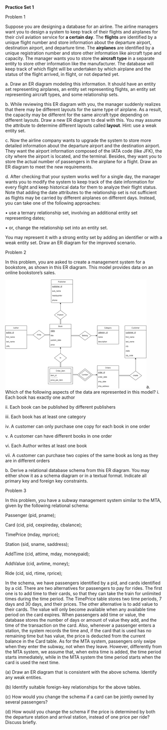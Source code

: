 **Practice Set 1**

Problem 1

Suppose you are designing a database for an airline. The airline managers want you to design a system to keep track of their flights and airplanes for their civil aviation service for **a certain day**. The **flights** are identified by a unique flight number and store information about the departure airport, destination airport, and departure time. The **airplanes** are identified by a unique registration number and store other information like aircraft type and capacity. The manager wants you to store the **aircraft type** in a separate entity to store other information like the manufacturer. The database will keep track of which flight will be undertaken by which airplane and the status of the flight arrived, in flight, or not departed yet.

a. Draw an ER diagram modeling this information. It should have an entity set representing airplanes, an entity set representing flights, an entity set representing aircraft types, and some relationship sets.

b. While reviewing this ER diagram with you, the manager suddenly realizes that there may be different layouts for the same type of airplane. As a result, the capacity may be different for the same aircraft type depending on different layouts. Draw a new ER diagram to deal with this. You may assume the attribute to determine different layouts called **layout**. Hint: use a weak entity set.

c. Now the airline company wants to upgrade the system to store more detailed information about the departure airport and the destination airport. They want the airport information composed of the IATA code (like JFK), the city where the airport is located, and the terminal. Besides, they want you to store the actual number of passengers in the airplane for a flight. Draw an ER diagram to meet the new requirements.

d. After checking that your system works well for a single day, the manager wants you to modify the system to keep track of the date information for every flight and keep historical data for them to analyze their flight status. Note that adding the date attributes to the relationship set is not sufficient as flights may be carried by different airplanes on different days. Instead, you can take one of the following approaches:

• use a ternary relationship set, involving an additional entity set representing dates;

• or, change the relationship set into an entity set.

  
You may represent it with a strong entity set by adding an identifier or with a weak entity set. Draw an ER diagram for the improved scenario.

Problem 2

In this problem, you are asked to create a management system for a bookstore, as shown in this ER diagram. This model provides data on an online bookstore’s sales.

![](<Classes + Uni/PDS/Practice Sets/Attachments/Attachment.png>)a. Which of the following aspects of the data are represented in this model? i. Each book has exactly one author

ii. Each book can be published by different publishers

iii. Each book has at least one category

iv. A customer can only purchase one copy for each book in one order

v. A customer can have different books in one order

vi. Each Author writes at least one book

vii. A customer can purchase two copies of the same book as long as they are in different orders

b. Derive a relational database schema from this ER diagram. You may either show it as a schema diagram or in a textual format. Indicate all primary key and foreign key constraints.

Problem 3

In this problem, you have a subway management system similar to the MTA, given by the following relational schema:

Passenger (pid, pname);

Card (cid, pid, cexpireday, cbalance);

TimePrice (mday, mprice);

Station (sid, sname, saddress);

AddTime (cid, attime, mday, moneypaid);

AddValue (cid, avtime, money);

Ride (cid, sid, rtime, rprice);

In the schema, we have passengers identified by a pid, and cards identified by a cid. There are two alternatives for passengers to pay for rides. The first one is to add time to their cards, so that they can take the train for unlimited times during the time period. The TimePrice table stores two time periods, 7 days and 30 days, and their prices. The other alternative is to add value to their cards. The value will only become available when any available time period on the card expires. When passengers add time or value, the database stores the number of days or amount of value they add, and the time of the transaction on the card. Also, whenever a passenger enters a station, the system records the time and, if the card that is used has no remaining time but has value, the price is deducted from the current balance in the Card table. As for the MTA system, passengers only swipe when they enter the subway, not when they leave. However, differently from the MTA system, we assume that, when extra time is added, the time period starts immediately, while in the MTA system the time period starts when the card is used the next time.

(a) Draw an ER diagram that is consistent with the above schema. Identify any weak entities.

(b) Identify suitable foreign-key relationships for the above tables.

(c) How would you change the schema if a card can be jointly owned by several passengers?

(d) How would you change the schema if the price is determined by both the departure station and arrival station, instead of one price per ride? Discuss briefly.